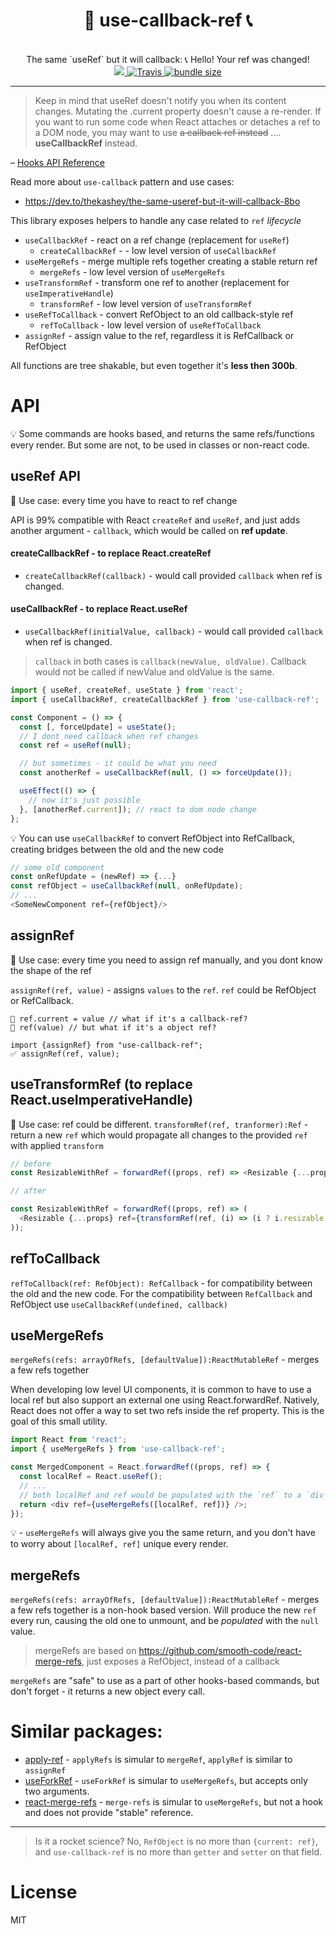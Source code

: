 <div align="center">
  <h1>🤙 use-callback-ref 📞</h1>
  <br/>
  The same `useRef` but it will callback: 📞 Hello! Your ref was changed!
  <br/>
    <a href="https://www.npmjs.com/package/use-callback-ref">
      <img src="https://img.shields.io/npm/v/use-callback-ref.svg?style=flat-square" />
    </a>
    <a href="https://travis-ci.org/theKashey/use-callback-ref">
       <img alt="Travis" src="https://img.shields.io/travis/theKashey/use-callback-ref/master.svg?style=flat-square">
    </a>
    <a href="https://bundlephobia.com/result?p=use-callback-ref">
      <img src="https://img.shields.io/bundlephobia/minzip/use-callback-ref.svg" alt="bundle size">
    </a>
</div>

---

> Keep in mind that useRef doesn't notify you when its content changes.
> Mutating the .current property doesn't cause a re-render.
> If you want to run some code when React attaches or detaches a ref to a DOM node,
> you may want to use ~~a callback ref instead~~ .... **useCallbackRef** instead.

– [Hooks API Reference](https://reactjs.org/docs/hooks-reference.html#useref)

Read more about `use-callback` pattern and use cases:

- https://dev.to/thekashey/the-same-useref-but-it-will-callback-8bo

This library exposes helpers to handle any case related to `ref` _lifecycle_

- `useCallbackRef` - react on a ref change (replacement for `useRef`)
  - `createCallbackRef` - - low level version of `useCallbackRef`
- `useMergeRefs` - merge multiple refs together creating a stable return ref
  - `mergeRefs` - low level version of `useMergeRefs`
- `useTransformRef` - transform one ref to another (replacement for `useImperativeHandle`)
  - `transformRef` - low level version of `useTransformRef`
- `useRefToCallback` - convert RefObject to an old callback-style ref
  - `refToCallback` - low level version of `useRefToCallback`
- `assignRef` - assign value to the ref, regardless it is RefCallback or RefObject

All functions are tree shakable, but even together it's **less then 300b**.

# API

💡 Some commands are hooks based, and returns the same refs/functions every render.
But some are not, to be used in classes or non-react code.

## useRef API

🤔 Use case: every time you have to react to ref change

API is 99% compatible with React `createRef` and `useRef`, and just adds another argument - `callback`,
which would be called on **ref update**.

#### createCallbackRef - to replace React.createRef

- `createCallbackRef(callback)` - would call provided `callback` when ref is changed.

#### useCallbackRef - to replace React.useRef

- `useCallbackRef(initialValue, callback)` - would call provided `callback` when ref is changed.

> `callback` in both cases is `callback(newValue, oldValue)`. Callback would not be called if newValue and oldValue is the same.

```js
import { useRef, createRef, useState } from 'react';
import { useCallbackRef, createCallbackRef } from 'use-callback-ref';

const Component = () => {
  const [, forceUpdate] = useState();
  // I dont need callback when ref changes
  const ref = useRef(null);

  // but sometimes - it could be what you need
  const anotherRef = useCallbackRef(null, () => forceUpdate());

  useEffect(() => {
    // now it's just possible
  }, [anotherRef.current]); // react to dom node change
};
```

💡 You can use `useCallbackRef` to convert RefObject into RefCallback, creating bridges between the old and the new code

```js
// some old component
const onRefUpdate = (newRef) => {...}
const refObject = useCallbackRef(null, onRefUpdate);
// ...
<SomeNewComponent ref={refObject}/>
```

## assignRef

🤔 Use case: every time you need to assign ref manually, and you dont know the shape of the ref

`assignRef(ref, value)` - assigns `values` to the `ref`. `ref` could be RefObject or RefCallback.

```
🚫 ref.current = value // what if it's a callback-ref?
🚫 ref(value) // but what if it's a object ref?

import {assignRef} from "use-callback-ref";
✅ assignRef(ref, value);
```

## useTransformRef (to replace React.useImperativeHandle)

🤔 Use case: ref could be different.
`transformRef(ref, tranformer):Ref` - return a new `ref` which would propagate all changes to the provided `ref` with applied `transform`

```js
// before
const ResizableWithRef = forwardRef((props, ref) => <Resizable {...props} ref={(i) => i && ref(i.resizable)} />);

// after

const ResizableWithRef = forwardRef((props, ref) => (
  <Resizable {...props} ref={transformRef(ref, (i) => (i ? i.resizable : null))} />
));
```

## refToCallback

`refToCallback(ref: RefObject): RefCallback` - for compatibility between the old and the new code.
For the compatibility between `RefCallback` and RefObject use `useCallbackRef(undefined, callback)`

## useMergeRefs

`mergeRefs(refs: arrayOfRefs, [defaultValue]):ReactMutableRef` - merges a few refs together

When developing low level UI components, it is common to have to use a local ref but also support an external one using React.forwardRef. Natively, React does not offer a way to set two refs inside the ref property. This is the goal of this small utility.

```js
import React from 'react';
import { useMergeRefs } from 'use-callback-ref';

const MergedComponent = React.forwardRef((props, ref) => {
  const localRef = React.useRef();
  // ...
  // both localRef and ref would be populated with the `ref` to a `div`
  return <div ref={useMergeRefs([localRef, ref])} />;
});
```

💡 - `useMergeRefs` will always give you the same return, and you don't have to worry about `[localRef, ref]` unique every render.

## mergeRefs

`mergeRefs(refs: arrayOfRefs, [defaultValue]):ReactMutableRef` - merges a few refs together
is a non-hook based version. Will produce the new `ref` every run, causing the old one to unmount, and be _populated_ with the `null` value.

> mergeRefs are based on https://github.com/smooth-code/react-merge-refs, just exposes a RefObject, instead of a callback

`mergeRefs` are "safe" to use as a part of other hooks-based commands, but don't forget - it returns a new object every call.

# Similar packages:

- [apply-ref](https://github.com/mitchellhamilton/apply-ref) - `applyRefs` is simular to `mergeRef`, `applyRef` is similar to `assignRef`
- [useForkRef](https://react-hooks.org/docs/use-fork-ref) - `useForkRef` is simular to `useMergeRefs`, but accepts only two arguments.
- [react-merge-refs](https://github.com/gregberge/react-merge-refs) - `merge-refs` is simular to `useMergeRefs`, but not a hook and does not provide "stable" reference.

---

> Is it a rocket science? No, `RefObject` is no more than `{current: ref}`, and `use-callback-ref` is no more than `getter` and `setter` on that field.

# License

MIT
